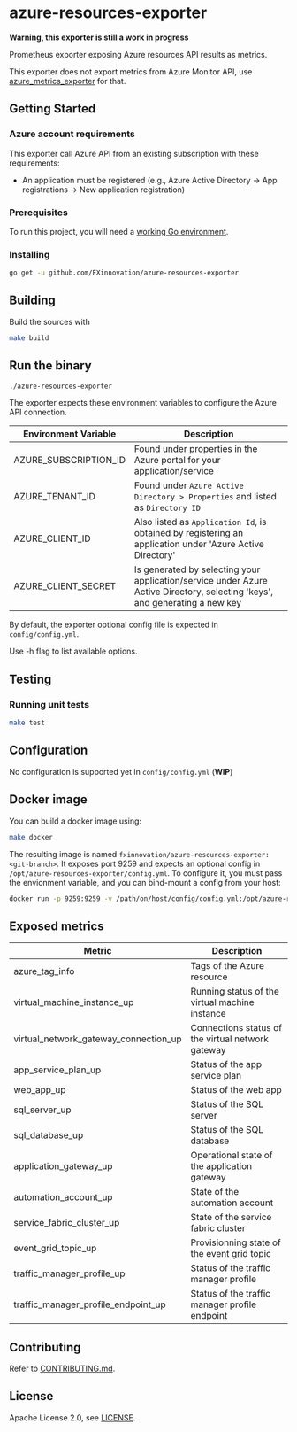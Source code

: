 # azure-resources-exporter

**Warning, this exporter is still a work in progress**

Prometheus exporter exposing Azure resources API results as metrics.

This exporter does not export metrics from Azure Monitor API, use [azure_metrics_exporter](https://github.com/RobustPerception/azure_metrics_exporter) for that.

## Getting Started

### Azure account requirements

This exporter call Azure API from an existing subscription with these requirements:

* An application must be registered (e.g., Azure Active Directory -> App registrations -> New application registration)

### Prerequisites

To run this project, you will need a [working Go environment](https://golang.org/doc/install).

### Installing

```bash
go get -u github.com/FXinnovation/azure-resources-exporter
```

## Building

Build the sources with

```bash
make build
```

## Run the binary

```bash
./azure-resources-exporter
```

The exporter expects these environment variables to configure the Azure API
connection.

Environment Variable | Description
---------------------| -----------
AZURE_SUBSCRIPTION_ID | Found under properties in the Azure portal for your application/service
AZURE_TENANT_ID | Found under `Azure Active Directory > Properties` and listed as `Directory ID`
AZURE_CLIENT_ID | Also listed as `Application Id`, is obtained by registering an application under 'Azure Active Directory'
AZURE_CLIENT_SECRET | Is generated by selecting your application/service under Azure Active Directory, selecting 'keys', and generating a new key

By default, the exporter optional config file is expected in `config/config.yml`.

Use -h flag to list available options.

## Testing

### Running unit tests

```bash
make test
```

## Configuration

No configuration is supported yet in `config/config.yml` (**WIP**)

## Docker image

You can build a docker image using:

```bash
make docker
```

The resulting image is named `fxinnovation/azure-resources-exporter:<git-branch>`. 
It exposes port 9259 and expects an optional config in `/opt/azure-resources-exporter/config.yml`. 
To configure it, you must pass the envionment variable, and you can bind-mount a config from your host:

```bash
docker run -p 9259:9259 -v /path/on/host/config/config.yml:/opt/azure-resources-exporter/config/config.yml -e AZURE_SUBSCRIPTION_ID="my_subscription_id" -e AZURE_TENANT_ID="my_tenant_id" -e AZURE_CLIENT_ID="my_client_id" -e AZURE_CLIENT_SECRET="my_client_secret" fxinnovation/azure-resources-exporter:<git-branch>
```

## Exposed metrics

Metric | Description
------ | -----------
azure_tag_info | Tags of the Azure resource
virtual_machine_instance_up | Running status of the virtual machine instance
virtual_network_gateway_connection_up | Connections status of the virtual network gateway
app_service_plan_up | Status of the app service plan
web_app_up | Status of the web app
sql_server_up | Status of the SQL server
sql_database_up | Status of the SQL database
application_gateway_up | Operational state of the application gateway
automation_account_up | State of the automation account
service_fabric_cluster_up | State of the service fabric cluster
event_grid_topic_up | Provisionning state of the event grid topic
traffic_manager_profile_up | Status of the traffic manager profile
traffic_manager_profile_endpoint_up | Status of the traffic manager profile endpoint

## Contributing

Refer to [CONTRIBUTING.md](https://github.com/FXinnovation/azure-resources-exporter/blob/master/CONTRIBUTING.md).

## License

Apache License 2.0, see [LICENSE](https://github.com/FXinnovation/azure-resources-exporter/blob/master/LICENSE).
